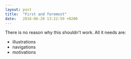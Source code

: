 ```yaml
---
layout: post
title:  "First and foremost"
date:   2016-06-20 13:22:59 +0200
---
```


There is no reason why this shouldn't work. All it needs are:

- illustrations
- navigations
- motivations
